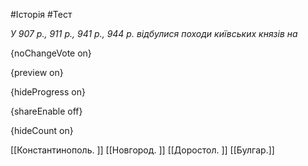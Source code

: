 #Історія #Тест

*У 907 р., 911 р., 941 р., 944 р. відбулися походи київських князів на*

{noChangeVote on}

{preview on}

{hideProgress on}

{shareEnable off}

{hideCount on}

[[Константинополь. ]]
[[Новгород. ]]
[[Доростол. ]]
[[Булгар.]]
